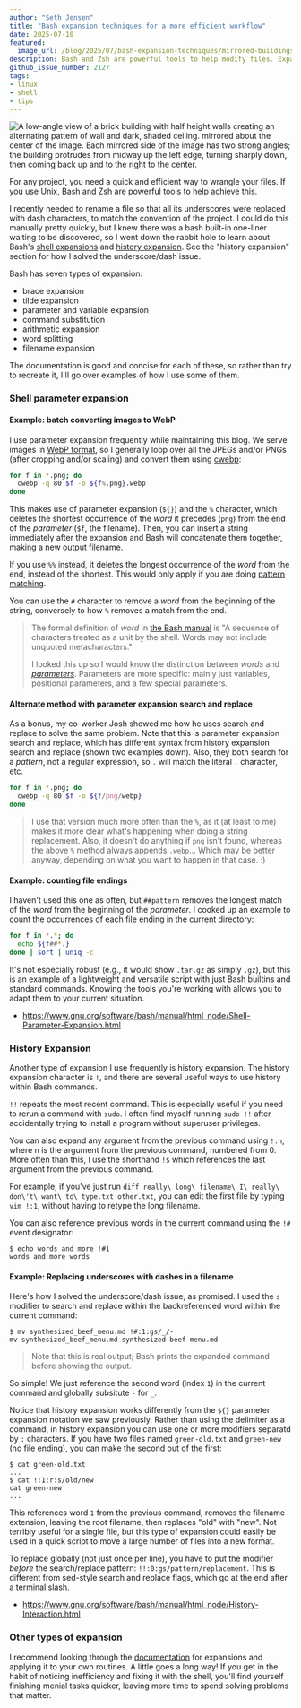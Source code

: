 ```yaml
---
author: "Seth Jensen"
title: "Bash expansion techniques for a more efficient workflow"
date: 2025-07-10
featured:
  image_url: /blog/2025/07/bash-expansion-techniques/mirrored-buildings.webp
description: Bash and Zsh are powerful tools to help modify files. Expansion is an essential and powerful technique for doing this.
github_issue_number: 2127
tags:
- linux
- shell
- tips
---
```


![A low-angle view of a brick building with half height walls creating an alternating pattern of wall and dark, shaded ceiling. mirrored about the center of the image. Each mirrored side of the image has two strong angles; the building protrudes from midway up the left edge, turning sharply down, then coming back up and to the right to the center.](/blog/2025/07/bash-expansion-techniques/mirrored-buildings.webp)

<!-- Photo by Seth Jensen, 2025. -->

For any project, you need a quick and efficient way to wrangle your files. If you use Unix, Bash and Zsh are powerful tools to help achieve this.

I recently needed to rename a file so that all its underscores were replaced with dash characters, to match the convention of the project. I could do this manually pretty quickly, but I knew there was a bash built-in one-liner waiting to be discovered, so I went down the rabbit hole to learn about Bash's [shell expansions](https://www.gnu.org/software/bash/manual/html_node/Shell-Expansions.html) and [history expansion](https://www.gnu.org/software/bash/manual/html_node/History-Interaction.html). See the "history expansion" section for how I solved the underscore/dash issue.

Bash has seven types of expansion:

- brace expansion
- tilde expansion
- parameter and variable expansion
- command substitution
- arithmetic expansion
- word splitting
- filename expansion

The documentation is good and concise for each of these, so rather than try to recreate it, I'll go over examples of how I use some of them.

### Shell parameter expansion

#### Example: batch converting images to WebP

I use parameter expansion frequently while maintaining this blog. We serve images in [WebP format](/blog/2014/01/webp-images-experiment-on-end-point/), so I generally loop over all the JPEGs and/or PNGs (after cropping and/or scaling) and convert them using [cwebp](https://developers.google.com/speed/webp/docs/cwebp):

```bash
for f in *.png; do
  cwebp -q 80 $f -o ${f%.png}.webp
done
```

This makes use of parameter expansion (`${}`) and the `%` character, which deletes the shortest occurrence of the *word* it precedes (`png`) from the end of the *parameter* (`$f`, the filename). Then, you can insert a string immediately after the expansion and Bash will concatenate them together, making a new output filename.

If you use `%%` instead, it deletes the longest occurrence of the *word* from the end, instead of the shortest. This would only apply if you are doing [pattern matching](https://www.gnu.org/software///bash/manual/bash.html#Pattern-Matching).

You can use the `#` character to remove a *word* from the beginning of the string, conversely to how `%` removes a match from the end.

> The formal definition of *word* in [the Bash manual](https://www.gnu.org/software///bash/manual/bash.html) is "A sequence of characters treated as a unit by the shell. Words may not include unquoted metacharacters."
>
> I looked this up so I would know the distinction between *words* and [*parameters*](https://www.gnu.org/software///bash/manual/bash.html#Shell-Parameters). Parameters are more specific: mainly just variables, positional parameters, and a few special parameters.

#### Alternate method with parameter expansion search and replace

As a bonus, my co-worker Josh showed me how he uses search and replace to solve the same problem. Note that this is parameter expansion search and replace, which has different syntax from history expansion search and replace (shown two examples down). Also, they both search for a *pattern*, not a regular expression, so `.` will match the literal `.` character, etc.

```bash
for f in *.png; do
  cwebp -q 80 $f -o ${f/png/webp}
done
```

> I use that version much more often than the `%`, as it (at least to me) makes it more clear what's happening when doing a string replacement. Also, it doesn't do anything if `png` isn't found, whereas the above `%` method always appends `.webp`... Which may be better anyway, depending on what you want to happen in that case. :)

#### Example: counting file endings

I haven't used this one as often, but `##pattern` removes the longest match of the *word* from the beginning of the *parameter*. I cooked up an example to count the occurrences of each file ending in the current directory:

```bash
for f in *.*; do
  echo ${f##*.}
done | sort | uniq -c
```

It's not especially robust (e.g., it would show `.tar.gz` as simply `.gz`), but this is an example of a lightweight and versatile script with just Bash builtins and standard commands. Knowing the tools you're working with allows you to adapt them to your current situation.

* https://www.gnu.org/software/bash/manual/html_node/Shell-Parameter-Expansion.html

### History Expansion

Another type of expansion I use frequently is history expansion. The history expansion character is `!`, and there are several useful ways to use history within Bash commands.

`!!` repeats the most recent command. This is especially useful if you need to rerun a command with `sudo`. I often find myself running `sudo !!` after accidentally trying to install a program without superuser privileges.

You can also expand any argument from the previous command using `!:n`, where n is the argument from the previous command, numbered from 0. More often than this, I use the shorthand `!$` which references the last argument from the previous command.

For example, if you've just run `diff really\ long\ filename\ I\ really\ don\'t\ want\ to\ type.txt other.txt`, you can edit the first file by typing `vim !:1`, without having to retype the long filename.

You can also reference previous words in the current command using the `!#` event designator:

```plain
$ echo words and more !#1
words and more words
```

#### Example: Replacing underscores with dashes in a filename

Here's how I solved the underscore/dash issue, as promised. I used the `s` modifier to search and replace within the backreferenced word within the current command:

```plain
$ mv synthesized_beef_menu.md !#:1:gs/_/-
mv synthesized_beef_menu.md synthesized-beef-menu.md
```

> Note that this is real output; Bash prints the expanded command before showing the output.

So simple! We just reference the second word (index `1`) in the current command and globally subsitute `-` for `_`.

Notice that history expansion works differently from the `${}` parameter expansion notation we saw previously. Rather than using the delimiter as a command, in history expansion you can use one or more modifiers separatd by `:` characters. If you have two files named `green-old.txt` and `green-new` (no file ending), you can make the second out of the first:

```plain
$ cat green-old.txt
...
$ cat !:1:r:s/old/new
cat green-new
...
```

This references word `1` from the previous command, removes the filename extension, leaving the root filename, then replaces "old" with "new". Not terribly useful for a single file, but this type of expansion could easily be used in a quick script to move a large number of files into a new format.

To replace globally (not just once per line), you have to put the modifier *before* the search/replace pattern: `!!:0:gs/pattern/replacement`. This is different from sed-style search and replace flags, which go at the end after a terminal slash.

* https://www.gnu.org/software/bash/manual/html_node/History-Interaction.html

### Other types of expansion

I recommend looking through the [documentation](https://www.gnu.org/software/bash/manual/html_node/Shell-Expansions.html) for expansions and applying it to your own routines. A little goes a long way! If you get in the habit of noticing inefficiency and fixing it with the shell, you'll find yourself finishing menial tasks quicker, leaving more time to spend solving problems that matter.
